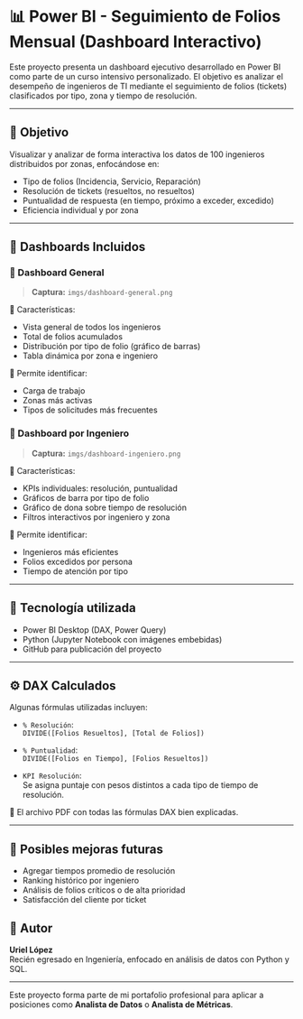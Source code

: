 # 📊 Power BI - Seguimiento de Folios Mensual (Dashboard Interactivo)

Este proyecto presenta un dashboard ejecutivo desarrollado en Power BI como parte de un curso intensivo personalizado. El objetivo es analizar el desempeño de ingenieros de TI mediante el seguimiento de folios (tickets) clasificados por tipo, zona y tiempo de resolución.

---

## 🎯 Objetivo

Visualizar y analizar de forma interactiva los datos de 100 ingenieros distribuidos por zonas, enfocándose en:

- Tipo de folios (Incidencia, Servicio, Reparación)
- Resolución de tickets (resueltos, no resueltos)
- Puntualidad de respuesta (en tiempo, próximo a exceder, excedido)
- Eficiencia individual y por zona

---

## 📌 Dashboards Incluidos

### 📍 Dashboard General

> **Captura:** `imgs/dashboard-general.png`

🔎 Características:

- Vista general de todos los ingenieros
- Total de folios acumulados
- Distribución por tipo de folio (gráfico de barras)
- Tabla dinámica por zona e ingeniero

🧠 Permite identificar:
- Carga de trabajo
- Zonas más activas
- Tipos de solicitudes más frecuentes


### 👤 Dashboard por Ingeniero

> **Captura:** `imgs/dashboard-ingeniero.png`

🔎 Características:

- KPIs individuales: resolución, puntualidad
- Gráficos de barra por tipo de folio
- Gráfico de dona sobre tiempo de resolución
- Filtros interactivos por ingeniero y zona

🧠 Permite identificar:
- Ingenieros más eficientes
- Folios excedidos por persona
- Tiempo de atención por tipo

---

## 🧠 Tecnología utilizada

- Power BI Desktop (DAX, Power Query)
- Python (Jupyter Notebook con imágenes embebidas)
- GitHub para publicación del proyecto

---

## ⚙️ DAX Calculados

Algunas fórmulas utilizadas incluyen:

- `% Resolución`:  
  `DIVIDE([Folios Resueltos], [Total de Folios])`

- `% Puntualidad`:  
  `DIVIDE([Folios en Tiempo], [Folios Resueltos])`

- `KPI Resolución`:  
  Se asigna puntaje con pesos distintos a cada tipo de tiempo de resolución.

🔧 El archivo PDF con todas las fórmulas DAX bien explicadas.

---

## 🌱 Posibles mejoras futuras

- Agregar tiempos promedio de resolución
- Ranking histórico por ingeniero
- Análisis de folios críticos o de alta prioridad
- Satisfacción del cliente por ticket

## 📌 Autor

**Uriel López**  
Recién egresado en Ingeniería, enfocado en análisis de datos con Python y SQL.

---

Este proyecto forma parte de mi portafolio profesional para aplicar a posiciones como **Analista de Datos** o **Analista de Métricas**.
